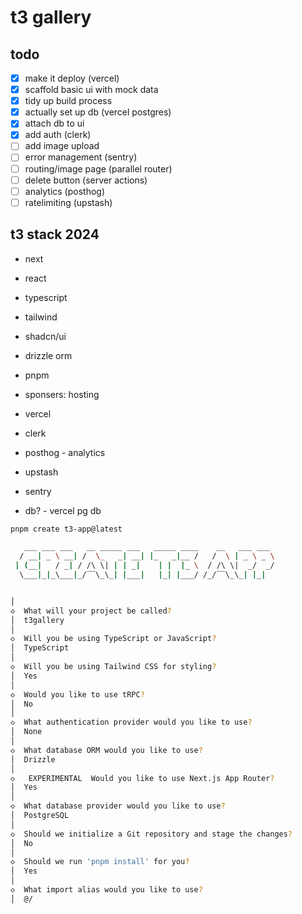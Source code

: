 # t3 gallery

## todo

- [x] make it deploy (vercel)
- [x] scaffold basic ui with mock data
- [x] tidy up build process
- [x] actually set up db (vercel postgres)
- [x] attach db to ui
- [x] add auth (clerk)
- [ ] add image upload
- [ ] error management (sentry)
- [ ] routing/image page (parallel router)
- [ ] delete button (server actions)
- [ ] analytics (posthog)
- [ ] ratelimiting (upstash)

## t3 stack 2024

- next
- react
- typescript
- tailwind
- shadcn/ui
- drizzle orm
- pnpm

- sponsers: hosting
- vercel
- clerk
- posthog - analytics
- upstash
- sentry
- db? - vercel pg db

```bash
pnpm create t3-app@latest

   ___ ___ ___   __ _____ ___   _____ ____    __   ___ ___
  / __| _ \ __| /  \_   _| __| |_   _|__ /   /  \ | _ \ _ \
 | (__|   / _| / /\ \| | | _|    | |  |_ \  / /\ \|  _/  _/
  \___|_|_\___|_/‾‾\_\_| |___|   |_| |___/ /_/‾‾\_\_| |_|


│
◇  What will your project be called?
│  t3gallery
│
◇  Will you be using TypeScript or JavaScript?
│  TypeScript
│
◇  Will you be using Tailwind CSS for styling?
│  Yes
│
◇  Would you like to use tRPC?
│  No
│
◇  What authentication provider would you like to use?
│  None
│
◇  What database ORM would you like to use?
│  Drizzle
│
◇   EXPERIMENTAL  Would you like to use Next.js App Router?
│  Yes
│
◇  What database provider would you like to use?
│  PostgreSQL
│
◇  Should we initialize a Git repository and stage the changes?
│  No
│
◇  Should we run 'pnpm install' for you?
│  Yes
│
◇  What import alias would you like to use?
│  @/
```
